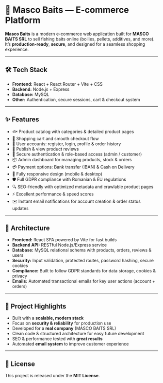 # 🎣 Masco Baits — E-commerce Platform  

**Masco Baits** is a modern e-commerce web application built for **MASCO BAITS SRL** to sell fishing baits online (boilies, pellets, additives, and more).  
It’s **production-ready**, **secure**, and designed for a seamless shopping experience.  

---

## 🛠️ Tech Stack  
- **Frontend:** React + React Router + Vite + CSS  
- **Backend:** Node.js + Express  
- **Database:** MySQL  
- **Other:** Authentication, secure sessions, cart & checkout system  

---

## ✨ Features  
- 🐟 Product catalog with categories & detailed product pages  
- 🛒 Shopping cart and smooth checkout flow  
- 👤 User accounts: register, login, profile & order history  
- 📝 Publish & view product reviews  
- 🔑 Secure authentication & role-based access (admin / customer)  
- 📦 Admin dashboard for managing products, stock & orders  
- 💳 Payment options: Bank transfer (IBAN) & Cash on Delivery  
- 📱 Fully responsive design (mobile & desktop)  
- 🛡️ Full GDPR compliance with Romanian & EU regulations  
- 🔍 SEO-friendly with optimized metadata and crawlable product pages  
- ⚡ Excellent performance & speed scores  
- ✉️ Instant email notifications for account creation & order status updates  

---

## 📐 Architecture  
- **Frontend:** React SPA powered by Vite for fast builds  
- **Backend API:** RESTful Node.js/Express service  
- **Database:** MySQL relational schema with products, orders, reviews & users  
- **Security:** Input validation, protected routes, password hashing, secure cookies  
- **Compliance:** Built to follow GDPR standards for data storage, cookies & privacy  
- **Emails:** Automated transactional emails for key user actions (account + orders)  

---


## 🚀 Project Highlights  
- Built with a **scalable, modern stack**  
- Focus on **security & reliability** for production use  
- Developed for a **real company** (MASCO BAITS SRL)  
- Clean code & structured architecture for easy future development  
- SEO & performance tested with **great results**  
- Automated **email system** to improve customer experience  

---


## 📜 License  
This project is released under the **MIT License**.  